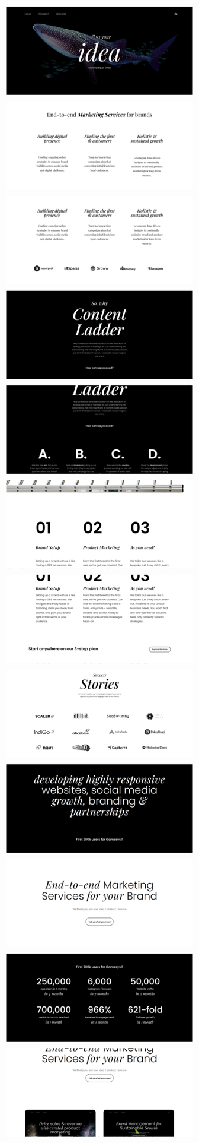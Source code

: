 ![](https://raw.githubusercontent.com/subham99saha/content-marketing-agency-website/refs/heads/main/snaps/contentladder.in_.png)

![](https://raw.githubusercontent.com/subham99saha/content-marketing-agency-website/refs/heads/main/snaps/contentladder.in_%20(1).png)

![](https://raw.githubusercontent.com/subham99saha/content-marketing-agency-website/refs/heads/main/snaps/contentladder.in_%20(2).png)

![](https://raw.githubusercontent.com/subham99saha/content-marketing-agency-website/refs/heads/main/snaps/contentladder.in_%20(3).png)

![](https://raw.githubusercontent.com/subham99saha/content-marketing-agency-website/refs/heads/main/snaps/contentladder.in_%20(4).png)

![](https://raw.githubusercontent.com/subham99saha/content-marketing-agency-website/refs/heads/main/snaps/contentladder.in_%20(5).png)

![](https://raw.githubusercontent.com/subham99saha/content-marketing-agency-website/refs/heads/main/snaps/contentladder.in_%20(6).png)

![](https://raw.githubusercontent.com/subham99saha/content-marketing-agency-website/refs/heads/main/snaps/contentladder.in_%20(7).png)

![](https://raw.githubusercontent.com/subham99saha/content-marketing-agency-website/refs/heads/main/snaps/contentladder.in_%20(8).png)

![](https://raw.githubusercontent.com/subham99saha/content-marketing-agency-website/refs/heads/main/snaps/contentladder.in_%20(9).png)

![](https://raw.githubusercontent.com/subham99saha/content-marketing-agency-website/refs/heads/main/snaps/contentladder.in_%20(10).png)

![](https://raw.githubusercontent.com/subham99saha/content-marketing-agency-website/refs/heads/main/snaps/contentladder.in_%20(11).png)

